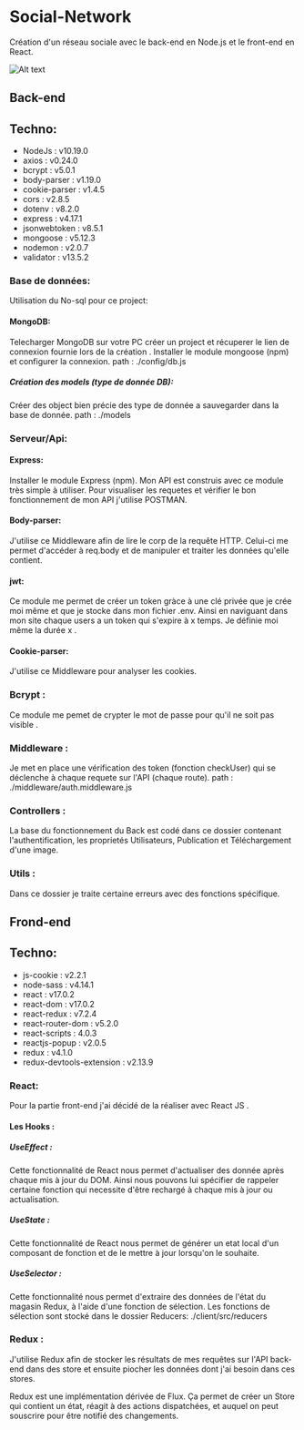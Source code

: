 # Social-Network
Création d'un réseau sociale avec le back-end en Node.js et le front-end en React.

![Alt text](img/socialNetwork.jpg "my-project")

## Back-end

## Techno:

- NodeJs : v10.19.0
- axios : v0.24.0
- bcrypt : v5.0.1
- body-parser : v1.19.0
- cookie-parser : v1.4.5
- cors : v2.8.5
- dotenv : v8.2.0
- express : v4.17.1
- jsonwebtoken : v8.5.1
- mongoose : v5.12.3
- nodemon : v2.0.7
- validator : v13.5.2

### Base de données:
Utilisation du No-sql pour ce project:

#### MongoDB:
Telecharger MongoDB sur votre PC créer un project et récuperer le lien de connexion fournie lors de la création .
Installer le module mongoose (npm) et configurer la connexion.
path : ./config/db.js
##### Création des models (type de donnée DB):
Créer des object bien précie des type de donnée a sauvegarder dans la base de donnée.
path : ./models


### Serveur/Api:

#### Express:
Installer le module Express (npm).
Mon API est construis avec ce module très simple à utiliser.
Pour visualiser les requetes et vérifier le bon fonctionnement de mon API j'utilise POSTMAN.

#### Body-parser:
J'utilise ce Middleware afin de lire le corp de la requête HTTP. Celui-ci me permet d'accéder à req.body et de manipuler et traiter les données qu'elle contient.

#### jwt:
Ce module me permet de créer un token gràce à une clé privée que je crée moi même et que je stocke dans mon fichier .env. Ainsi en naviguant dans mon site chaque users a un token qui s'expire à x temps.
Je définie moi même la durée x .


#### Cookie-parser:
J'utilise ce Middleware pour analyser les cookies.

### Bcrypt :
Ce module me pemet de crypter le mot de passe pour qu'il ne soit pas visible .


### Middleware :
Je met en place une vérification des token (fonction checkUser) qui se déclenche à chaque requete sur l'API (chaque route).
path : ./middleware/auth.middleware.js


### Controllers : 
La base du fonctionnement du Back est codé dans ce dossier contenant l'authentification, les proprietés Utilisateurs, Publication et Téléchargement d'une image.


### Utils : 
Dans ce dossier je traite certaine erreurs avec des fonctions spécifique.


## Frond-end

## Techno:

- js-cookie : v2.2.1
- node-sass : v4.14.1
- react : v17.0.2
- react-dom : v17.0.2
- react-redux : v7.2.4
- react-router-dom : v5.2.0
- react-scripts : 4.0.3
- reactjs-popup : v2.0.5
- redux : v4.1.0
- redux-devtools-extension : v2.13.9

### React:
Pour la partie front-end j'ai décidé de la réaliser avec React JS .

#### Les Hooks :

##### UseEffect :
Cette fonctionnalité de React nous permet d'actualiser des donnée après chaque mis à jour du DOM.
Ainsi nous pouvons lui spécifier de rappeler certaine fonction qui necessite d'être rechargé à chaque mis à jour ou actualisation.

##### UseState :
Cette fonctionnalité de React nous permet de générer un etat local d'un composant de fonction et de le mettre à jour lorsqu'on le souhaite.

##### UseSelector :
Cette fonctionnalité nous permet d'extraire des données de l'état du magasin Redux, à l'aide d'une fonction de sélection.
Les fonctions de sélection sont stocké dans le dossier Reducers: ./client/src/reducers

### Redux :
J'utilise Redux afin de stocker les résultats de mes requêtes sur l'API back-end dans des store et ensuite piocher les données dont j'ai besoin dans ces stores.

Redux est une implémentation dérivée de Flux. Ça permet de créer un Store qui contient un état, réagit à des actions dispatchées, et auquel on peut souscrire pour être notifié des changements. 
